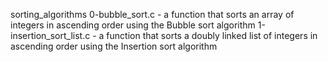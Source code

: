 sorting_algorithms
0-bubble_sort.c - a function that sorts an array of integers in ascending order using the Bubble sort algorithm
1-insertion_sort_list.c - a function that sorts a doubly linked list of integers in ascending order using the Insertion sort algorithm
